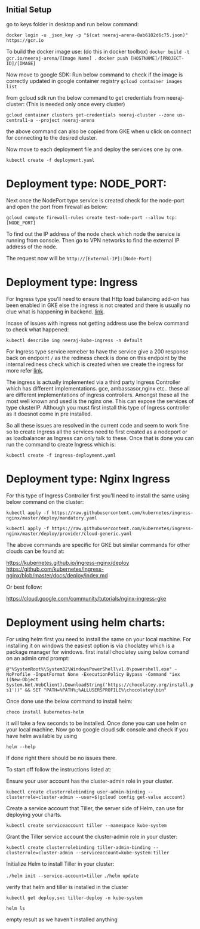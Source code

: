 ## Initial Setup

  go to keys folder in desktop and run below command:

`docker login -u _json_key -p "$(cat neeraj-arena-8ab6102d6c75.json)" https://gcr.io`

  To build the docker image use: (do this in docker toolbox)
  `docker build -t gcr.io/neeraj-arena/[Image Name] .`
  `docker push [HOSTNAME]/[PROJECT-ID]/[IMAGE]`


  Now move to google SDK:
  Run below command to check if the image is correctly updated in google container registry
  `gcloud container images list`

from gcloud sdk run the below command to get credentials from neeraj-cluster: (This is needed only once every cluster)

`gcloud container clusters get-credentials neeraj-cluster --zone us-central1-a --project neeraj-arena`

  the above command can also be copied from GKE when u click on connect for connecting to the desired cluster.


  Now move to each deployment file and deploy the services one by one.

  `kubectl create -f deployment.yaml`


# Deployment type: NODE_PORT:

  Next once the NodePort type service is created check for the node-port and open the port from firewall as below:

  `gcloud compute firewall-rules create test-node-port --allow tcp:[NODE_PORT]`

  To find out the IP address of the node check which node the service is running from console.
  Then go to VPN networks to find the external IP address of the node.

  The request now will be `http://[External-IP]:[Node-Port]`

# Deployment type: Ingress
    
  For Ingress type you'll need to ensure that Http load balancing add-on has been enabled in GKE else the ingress is not created and there is usually no clue what is happening in backend. 
  [link](https://stackoverflow.com/questions/51223937/ingress-is-not-getting-address-on-gke-and-gce).

  incase of issues with ingress not getting address use the below command to check what happened:

  `kubectl describe ing neeraj-kube-ingress -n default`

  For Ingress type service remeber to have the service give a 200 response back on endpoint `/` as the rediness check is done on this endpoint by the internal rediness check which is created when we create the ingress for more refer [link](https://serverfault.com/questions/809824/http-load-balancer-on-google-container-engine-using-ingress).

  The ingress is actually implemented via a third party Ingress Controller which has different implementations.
  gce, ambassasor,nginx etc.. these all are different implementations of ingress controllers.
  Amongst these all the most well known and used is the nginx one. This can expose the services of type clusterIP.
  Although you must first install this type of Ingress controller as it doesnot come in pre installed.
    
    
  So all these issues are resolved in the current code and seem to work fine so to create Ingress all the services need to first created as a nodeport or as loadbalancer as Ingress can only talk to these. Once that is done you can run the command to create Ingress which is:

  `kubectl create -f ingress-deployment.yaml`



# Deployment type: Nginx Ingress
  
  For this type of Ingress Controller first you'll need to install the same using below command on the cluster:
  
  `kubectl apply -f https://raw.githubusercontent.com/kubernetes/ingress-nginx/master/deploy/mandatory.yaml`

  `kubectl apply -f https://raw.githubusercontent.com/kubernetes/ingress-nginx/master/deploy/provider/cloud-generic.yaml`
  
  The above commands are specific for GKE but similar commands for other clouds can be found at:
  
  https://kubernetes.github.io/ingress-nginx/deploy
  https://github.com/kubernetes/ingress-nginx/blob/master/docs/deploy/index.md

  Or best follow:
  
  https://cloud.google.com/community/tutorials/nginx-ingress-gke



# Deployment using helm charts:
	
For using helm first you need to install the same on your local machine.
For installing it on windows the easiest option is via choclatey which is a package manager for windows.
first install choclatey using below comand on an admin cmd prompt:

`@"%SystemRoot%\System32\WindowsPowerShell\v1.0\powershell.exe" -NoProfile -InputFormat None -ExecutionPolicy Bypass -Command "iex ((New-Object System.Net.WebClient).DownloadString('https://chocolatey.org/install.ps1'))" && SET "PATH=%PATH%;%ALLUSERSPROFILE%\chocolatey\bin"`
	 
	 
Once done use the below command to install helm:

`choco install kubernetes-helm`
	
it will take a few seconds to be installed. Once done you can use helm on your local machine.
Now go to google cloud sdk console and check if you have helm available by using 

`helm --help`

If done right there should be no issues there.


  To start off follow the instructions listed at:
    
  Ensure your user account has the cluster-admin role in your cluster.
	
  `kubectl create clusterrolebinding user-admin-binding --clusterrole=cluster-admin --user=$(gcloud config get-value account)`

  Create a service account that Tiller, the server side of Helm, can use for deploying your charts.

  `kubectl create serviceaccount tiller --namespace kube-system`

  Grant the Tiller service account the cluster-admin role in your cluster:

  `kubectl create clusterrolebinding tiller-admin-binding --clusterrole=cluster-admin --serviceaccount=kube-system:tiller`

  Initialize Helm to install Tiller in your cluster:

  `./helm init --service-account=tiller`
  `./helm update`


  verify that helm and tiller is installed in the cluster

  `kubectl get deploy,svc tiller-deploy -n kube-system`

  `helm ls` 
  
  empty result as we haven't installed anything

    